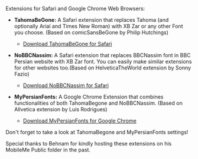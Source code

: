 Extensions for Safari and Google Chrome Web Browsers:

* **TahomaBeGone:** A Safari extension that replaces Tahoma (and optionally Arial and Times New Roman) with XB Zar or any other Font you choose. (Based on comicSansBeGone by Philip Hutchings)
    * [Download TahomaBeGone for Safari](https://github.com/openmac/extensions/blob/master/TahomaBeGone.safariextz?raw=true "Download TahomaBeGone for Safari")

* **NoBBCNassim:** A Safari extension that replaces BBCNassim font in BBC Persian website with XB Zar font. You can easily make similar extensions for other websites too.(Based on HelveticaTheWorld extension by Sonny Fazio)
    * [Download NoBBCNassim for Safari](https://github.com/openmac/extensions/blob/master/NoBBCNassim.safariextz?raw=true "Download NoBBCNassim for Safari")

* **MyPersianFonts:** A Google Chrome Extension that combines functionalities of both TahomaBegone and NoBBCNassim. (Based on Allvetica extension by Luís Rodrigues)
    * [Download MyPersianFonts for Google Chrome](https://github.com/openmac/extensions/blob/master/TahomaBeGone.safariextz?raw=true "Download MyPersianFonts for Safari")

Don't forget to take a look at TahomaBegone and MyPersianFonts settings!

Special thanks to Behnam for kindly hosting these extensions on his MobileMe Public folder in the past.